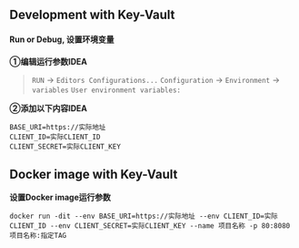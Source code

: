 ## Development with Key-Vault 
#### Run or Debug, 设置环境变量
**①编辑运行参数IDEA**
>`RUN` -> `Editors Configurations...`
>`Configuration` -> `Environment` -> `variables`
>`User environment variables:`

**②添加以下内容IDEA**
```textmate
BASE_URI=https://实际地址
CLIENT_ID=实际CLIENT_ID
CLIENT_SECRET=实际CLIENT_KEY
```

## Docker image with Key-Vault
**设置Docker image运行参数**
```textmate
docker run -dit --env BASE_URI=https://实际地址 --env CLIENT_ID=实际CLIENT_ID --env CLIENT_SECRET=实际CLIENT_KEY --name 项目名称 -p 80:8080 项目名称:指定TAG
```

